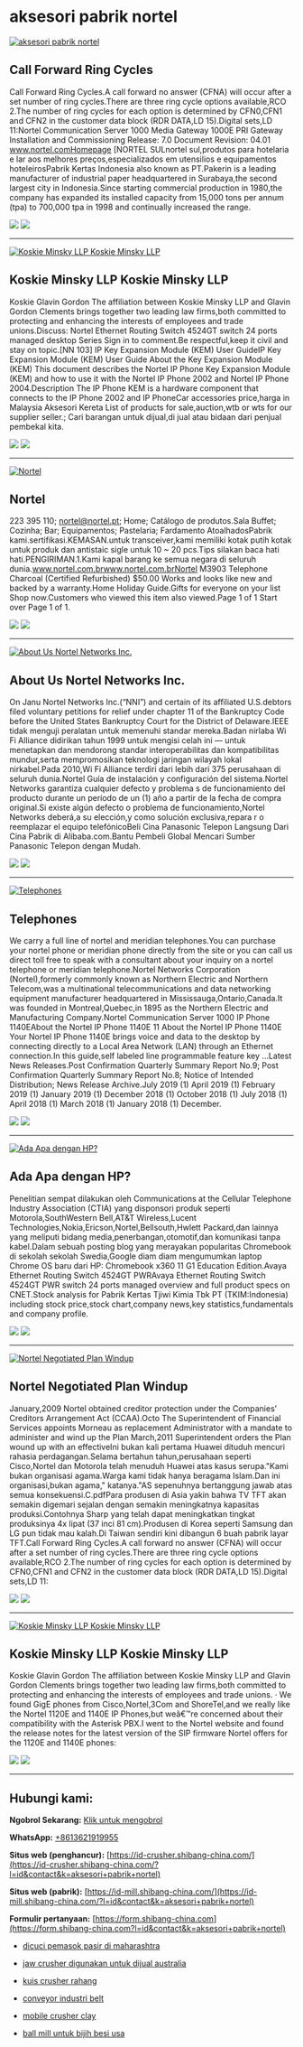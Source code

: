 # aksesori pabrik nortel

<a href="https://swt.shibang-china.com/?l=id&img&k=aksesori+pabrik+nortel" target="_blank">![aksesori pabrik nortel](http://static.shibang-china.com/all-800x300/1321.jpg)</a>

## Call Forward Ring Cycles
Call Forward Ring Cycles.A call forward no answer (CFNA) will occur after a set number of ring cycles.There are three ring cycle options available,RCO 2.The number of ring cycles for each option is determined by CFN0,CFN1 and CFN2 in the customer data block (RDR DATA,LD 15).Digital sets,LD 11:Nortel Communication Server 1000 Media Gateway 1000E PRI Gateway Installation and Commissioning Release: 7.0 Document Revision: 04.01 www.nortel.comHomepage [NORTEL SULnortel sul,produtos para hotelaria e lar aos melhores pre&#231;os,especializados em utensilios e equipamentos hoteleirosPabrik Kertas Indonesia also known as PT.Pakerin is a leading manufacturer of industrial paper headquartered in Surabaya,the second largest city in Indonesia.Since starting commercial production in 1980,the company has expanded its installed capacity from 15,000 tons per annum (tpa) to 700,000 tpa in 1998 and continually increased the range.


<a href="https://whatsapp.shibangsoft.com/WhatsApp.php" target="_blank" title="WhatsApp">![](http://static.shibang-china.com/icon/whatsapp.png)</a> <a href="https://swt.shibang-china.com/?l=id&icon&k=aksesori+pabrik+nortel" target="_blank">![](http://static.shibang-china.com/icon/chat-id.png)</a>

---

<a href="https://swt.shibang-china.com/?l=id&img&k=aksesori+pabrik+nortel" target="_blank">![Koskie Minsky LLP Koskie Minsky LLP](http://static.shibang-china.com/all-800x300/84.jpg)</a>

## Koskie Minsky LLP Koskie Minsky LLP
Koskie Glavin Gordon The affiliation between Koskie Minsky LLP and Glavin Gordon Clements brings together two leading law firms,both committed to protecting and enhancing the interests of employees and trade unions.Discuss: Nortel Ethernet Routing Switch 4524GT switch 24 ports managed desktop Series Sign in to comment.Be respectful,keep it civil and stay on topic.[NN 103] IP Key Expansion Module (KEM) User GuideIP Key Expansion Module (KEM) User Guide About the Key Expansion Module (KEM) This document describes the Nortel IP Phone Key Expansion Module (KEM) and how to use it with the Nortel IP Phone 2002 and Nortel IP Phone 2004.Description The IP Phone KEM is a hardware component that connects to the IP Phone 2002 and IP PhoneCar accessories price,harga in Malaysia Aksesori Kereta List of products for sale,auction,wtb or wts for our supplier seller.; Cari barangan untuk dijual,di jual atau bidaan dari penjual pembekal kita.


<a href="https://whatsapp.shibangsoft.com/WhatsApp.php" target="_blank" title="WhatsApp">![](http://static.shibang-china.com/icon/whatsapp.png)</a> <a href="https://swt.shibang-china.com/?l=id&icon&k=aksesori+pabrik+nortel" target="_blank">![](http://static.shibang-china.com/icon/chat-id.png)</a>

---

<a href="https://swt.shibang-china.com/?l=id&img&k=aksesori+pabrik+nortel" target="_blank">![Nortel](http://static.shibang-china.com/all-800x300/1294.jpg)</a>

## Nortel
223 395 110; nortel@nortel.pt; Home; Cat&#225;logo de produtos.Sala Buffet; Cozinha; Bar; Equipamentos; Pastelaria; Fardamento AtoalhadosPabrik kami.sertifikasi.KEMASAN.untuk transceiver,kami memiliki kotak putih kotak untuk produk dan antistaic sigle untuk 10 ~ 20 pcs.Tips silakan baca hati hati.PENGIRIMAN.1.Kami kapal barang ke semua negara di seluruh dunia.www.nortel.com.brwww.nortel.com.brNortel M3903 Telephone Charcoal (Certified Refurbished) $50.00 Works and looks like new and backed by a warranty.Home Holiday Guide.Gifts for everyone on your list Shop now.Customers who viewed this item also viewed.Page 1 of 1 Start over Page 1 of 1.


<a href="https://whatsapp.shibangsoft.com/WhatsApp.php" target="_blank" title="WhatsApp">![](http://static.shibang-china.com/icon/whatsapp.png)</a> <a href="https://swt.shibang-china.com/?l=id&icon&k=aksesori+pabrik+nortel" target="_blank">![](http://static.shibang-china.com/icon/chat-id.png)</a>

---

<a href="https://swt.shibang-china.com/?l=id&img&k=aksesori+pabrik+nortel" target="_blank">![About Us Nortel Networks Inc.](http://static.shibang-china.com/all-800x300/1062.jpg)</a>

## About Us Nortel Networks Inc.
On Janu Nortel Networks Inc.(“NNI”) and certain of its affiliated U.S.debtors filed voluntary petitions for relief under chapter 11 of the Bankruptcy Code before the United States Bankruptcy Court for the District of Delaware.IEEE tidak menguji peralatan untuk memenuhi standar mereka.Badan nirlaba Wi Fi Alliance didirikan tahun 1999 untuk mengisi celah ini — untuk menetapkan dan mendorong standar interoperabilitas dan kompatibilitas mundur,serta mempromosikan teknologi jaringan wilayah lokal nirkabel.Pada 2010,Wi Fi Alliance terdiri dari lebih dari 375 perusahaan di seluruh dunia.Nortel Gu&#237;a de instalaci&#243;n y configuraci&#243;n del sistema.Nortel Networks garantiza cualquier defecto y problema s de funcionamiento del producto durante un per&#237;odo de un (1) a&#241;o a partir de la fecha de compra original.Si existe alg&#250;n defecto o problema de funcionamiento,Nortel Networks deber&#225;,a su elecci&#243;n,y como soluci&#243;n exclusiva,repara r o reemplazar el equipo telef&#243;nicoBeli Cina Panasonic Telepon Langsung Dari Cina Pabrik di Alibaba.com.Bantu Pembeli Global Mencari Sumber Panasonic Telepon dengan Mudah.


<a href="https://whatsapp.shibangsoft.com/WhatsApp.php" target="_blank" title="WhatsApp">![](http://static.shibang-china.com/icon/whatsapp.png)</a> <a href="https://swt.shibang-china.com/?l=id&icon&k=aksesori+pabrik+nortel" target="_blank">![](http://static.shibang-china.com/icon/chat-id.png)</a>

---

<a href="https://swt.shibang-china.com/?l=id&img&k=aksesori+pabrik+nortel" target="_blank">![Telephones](http://static.shibang-china.com/all-800x300/1190.jpg)</a>

## Telephones
We carry a full line of nortel and meridian telephones.You can purchase your nortel phone or meridian phone directly from the site or you can call us direct toll free to speak with a consultant about your inquiry on a nortel telephone or meridian telephone.Nortel Networks Corporation (Nortel),formerly commonly known as Northern Electric and Northern Telecom,was a multinational telecommunications and data networking equipment manufacturer headquartered in Mississauga,Ontario,Canada.It was founded in Montreal,Quebec,in 1895 as the Northern Electric and Manufacturing Company.Nortel Communication Server 1000 IP Phone 1140EAbout the Nortel IP Phone 1140E 11 About the Nortel IP Phone 1140E Your Nortel IP Phone 1140E brings voice and data to the desktop by connecting directly to a Local Area Network (LAN) through an Ethernet connection.In this guide,self labeled line programmable feature key …Latest News Releases.Post Confirmation Quarterly Summary Report No.9; Post Confirmation Quarterly Summary Report No.8; Notice of Intended Distribution; News Release Archive.July 2019 (1) April 2019 (1) February 2019 (1) January 2019 (1) December 2018 (1) October 2018 (1) July 2018 (1) April 2018 (1) March 2018 (1) January 2018 (1) December.


<a href="https://whatsapp.shibangsoft.com/WhatsApp.php" target="_blank" title="WhatsApp">![](http://static.shibang-china.com/icon/whatsapp.png)</a> <a href="https://swt.shibang-china.com/?l=id&icon&k=aksesori+pabrik+nortel" target="_blank">![](http://static.shibang-china.com/icon/chat-id.png)</a>

---

<a href="https://swt.shibang-china.com/?l=id&img&k=aksesori+pabrik+nortel" target="_blank">![Ada Apa dengan HP?](http://static.shibang-china.com/all-800x300/1009.jpg)</a>

## Ada Apa dengan HP?
Penelitian sempat dilakukan oleh Communications at the Cellular Telephone Industry Association (CTIA) yang disponsori produk seperti Motorola,SouthWestern Bell,AT&amp;T Wireless,Lucent Technologies,Nokia,Ericson,Nortel,Bellsouth,Hwlett Packard,dan lainnya yang meliputi bidang media,penerbangan,otomotif,dan komunikasi tanpa kabel.Dalam sebuah posting blog yang merayakan popularitas Chromebook di sekolah sekolah Swedia,Google diam diam mengumumkan laptop Chrome OS baru dari HP: Chromebook x360 11 G1 Education Edition.Avaya Ethernet Routing Switch 4524GT PWRAvaya Ethernet Routing Switch 4524GT PWR switch 24 ports managed overview and full product specs on CNET.Stock analysis for Pabrik Kertas Tjiwi Kimia Tbk PT (TKIM:Indonesia) including stock price,stock chart,company news,key statistics,fundamentals and company profile.


<a href="https://whatsapp.shibangsoft.com/WhatsApp.php" target="_blank" title="WhatsApp">![](http://static.shibang-china.com/icon/whatsapp.png)</a> <a href="https://swt.shibang-china.com/?l=id&icon&k=aksesori+pabrik+nortel" target="_blank">![](http://static.shibang-china.com/icon/chat-id.png)</a>

---

<a href="https://swt.shibang-china.com/?l=id&img&k=aksesori+pabrik+nortel" target="_blank">![Nortel Negotiated Plan Windup](http://static.shibang-china.com/all-800x300/1370.jpg)</a>

## Nortel Negotiated Plan Windup
January,2009 Nortel obtained creditor protection under the Companies’ Creditors Arrangement Act (CCAA).Octo The Superintendent of Financial Services appoints Morneau as replacement Administrator with a mandate to administer and wind up the Plan March,2011 Superintendent orders the Plan wound up with an effectiveIni bukan kali pertama Huawei dituduh mencuri rahasia perdagangan.Selama bertahun tahun,perusahaan seperti Cisco,Nortel dan Motorola telah menuduh Huawei atas kasus serupa.&quot;Kami bukan organisasi agama.Warga kami tidak hanya beragama Islam.Dan ini organisasi,bukan agama,&quot; katanya.&quot;AS sepenuhnya bertanggung jawab atas semua konsekuensi.C.pdfPara produsen di Asia yakin bahwa TV TFT akan semakin digemari sejalan dengan semakin meningkatnya kapasitas produksi.Contohnya Sharp yang telah dapat meningkatkan tingkat produksinya 4x lipat (37 inci 81 cm).Produsen di Korea seperti Samsung dan LG pun tidak mau kalah.Di Taiwan sendiri kini dibangun 6 buah pabrik layar TFT.Call Forward Ring Cycles.A call forward no answer (CFNA) will occur after a set number of ring cycles.There are three ring cycle options available,RCO 2.The number of ring cycles for each option is determined by CFN0,CFN1 and CFN2 in the customer data block (RDR DATA,LD 15).Digital sets,LD 11:


<a href="https://whatsapp.shibangsoft.com/WhatsApp.php" target="_blank" title="WhatsApp">![](http://static.shibang-china.com/icon/whatsapp.png)</a> <a href="https://swt.shibang-china.com/?l=id&icon&k=aksesori+pabrik+nortel" target="_blank">![](http://static.shibang-china.com/icon/chat-id.png)</a>

---

<a href="https://swt.shibang-china.com/?l=id&img&k=aksesori+pabrik+nortel" target="_blank">![Koskie Minsky LLP Koskie Minsky LLP](http://static.shibang-china.com/all-800x300/930.jpg)</a>

## Koskie Minsky LLP Koskie Minsky LLP
Koskie Glavin Gordon The affiliation between Koskie Minsky LLP and Glavin Gordon Clements brings together two leading law firms,both committed to protecting and enhancing the interests of employees and trade unions.&nbsp;&#0183;&#32;We found GigE phones from Cisco,Nortel,3Com and ShoreTel,and we really like the Nortel 1120E and 1140E IP Phones,but we&#226;€™re concerned about their compatibility with the Asterisk PBX.I went to the Nortel website and found the release notes for the latest version of the SIP firmware Nortel offers for the 1120E and 1140E phones:

<a href="https://whatsapp.shibangsoft.com/WhatsApp.php" target="_blank" title="WhatsApp">![](http://static.shibang-china.com/icon/whatsapp.png)</a> <a href="https://swt.shibang-china.com/?l=id&icon&k=aksesori+pabrik+nortel" target="_blank">![](http://static.shibang-china.com/icon/chat-id.png)</a>

---
## Hubungi kami:

**Ngobrol Sekarang:** [Klik untuk mengobrol](https://swt.shibang-china.com?l=id&contact&k=aksesori+pabrik+nortel)

**WhatsApp:**  [+8613621919955](https://whatsapp.shibangsoft.com/WhatsApp.php)

**Situs web (penghancur):** [https://id-crusher.shibang-china.com/](https://id-crusher.shibang-china.com/?l=id&contact&k=aksesori+pabrik+nortel)

**Situs web (pabrik):** [https://id-mill.shibang-china.com/](https://id-mill.shibang-china.com/?l=id&contact&k=aksesori+pabrik+nortel)

**Formulir pertanyaan:** [https://form.shibang-china.com](https://form.shibang-china.com?l=id&contact&k=aksesori+pabrik+nortel)

* [dicuci pemasok pasir di maharashtra](../47/dicuci%20pemasok%20pasir%20di%20maharashtra.md)

* [jaw crusher digunakan untuk dijual australia](../48/jaw%20crusher%20digunakan%20untuk%20dijual%20australia.md)

* [kuis crusher rahang](../48/kuis%20crusher%20rahang.md)

* [conveyor industri belt](../43/conveyor%20industri%20belt.md)

* [mobile crusher clay](../50/mobile%20crusher%20clay.md)

* [ball mill untuk bijih besi usa](../44/ball%20mill%20untuk%20bijih%20besi%20usa.md)